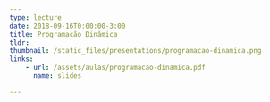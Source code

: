 ```yaml
---
type: lecture
date: 2018-09-16T0:00:00-3:00
title: Programação Dinâmica
tldr: 
thumbnail: /static_files/presentations/programacao-dinamica.png
links: 
    - url: /assets/aulas/programacao-dinamica.pdf
      name: slides

---
```


<!-- **Suggested Readings:**
- [Readings 1](http://example.com)
- [Readings 2](http://example.com) -->
